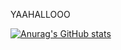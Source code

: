 YAAHALLOOO

[![Anurag's GitHub stats](https://github-readme-stats.vercel.app/api?username=caemuller)](https://github.com/caemuller/github-readme-stats)
